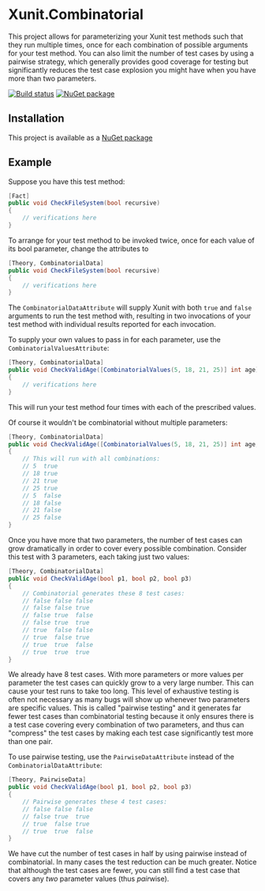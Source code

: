 Xunit.Combinatorial
======================

This project allows for parameterizing your Xunit test methods such that
they run multiple times, once for each combination of possible arguments
for your test method. You can also limit the number of test cases by using
a pairwise strategy, which generally provides good coverage for testing
but significantly reduces the test case explosion you might have when
you have more than two parameters.

[![Build status](https://ci.appveyor.com/api/projects/status/7w8sae8tfn0gf4g6?svg=true)](https://ci.appveyor.com/project/AArnott/xunit-combinatorial)
[![NuGet package](https://img.shields.io/nuget/v/xunit.combinatorial.svg)](https://nuget.org/packages/xunit.combinatorial)

## Installation

This project is available as a [NuGet package][NuPkg]

## Example

Suppose you have this test method:

```csharp
[Fact]
public void CheckFileSystem(bool recursive)
{
    // verifications here
}
```

To arrange for your test method to be invoked twice, once for each value
of its bool parameter, change the attributes to 

```csharp
[Theory, CombinatorialData]
public void CheckFileSystem(bool recursive)
{
    // verifications here
}
```

The `CombinatorialDataAttribute` will supply Xunit with both `true` and `false`
arguments to run the test method with, resulting in two invocations of your 
test method with individual results reported for each invocation.

To supply your own values to pass in for each parameter, use the
`CombinatorialValuesAttribute`:

```csharp
[Theory, CombinatorialData]
public void CheckValidAge([CombinatorialValues(5, 18, 21, 25)] int age)
{
    // verifications here
}
```

This will run your test method four times with each of the prescribed values.

Of course it wouldn't be combinatorial without multiple parameters:

```csharp
[Theory, CombinatorialData]
public void CheckValidAge([CombinatorialValues(5, 18, 21, 25)] int age, bool friendlyOfficer)
{
    // This will run with all combinations:
    // 5  true
    // 18 true
    // 21 true
    // 25 true
    // 5  false
    // 18 false
    // 21 false
    // 25 false
}
```

Once you have more that two parameters, the number of test cases can grow
dramatically in order to cover every possible combination.
Consider this test with 3 parameters, each taking just two values:

```csharp
[Theory, CombinatorialData]
public void CheckValidAge(bool p1, bool p2, bool p3)
{
    // Combinatorial generates these 8 test cases:
    // false false false
    // false false true
    // false true  false
    // false true  true
    // true  false false
    // true  false true
    // true  true  false
    // true  true  true
}
```

We already have 8 test cases. With more parameters or more values per parameter
the test cases can quickly grow to a very large number.
This can cause your test runs to take too long. This level of
exhaustive testing is often not necessary as many bugs will show up whenever
two parameters are specific values. This is called "pairwise testing" and
it generates far fewer test cases than combinatorial testing because
it only ensures there is a test case covering every combination of two
parameters, and thus can "compress" the test cases by making each test case
significantly test more than one pair.

To use pairwise testing, use the `PairwiseDataAttribute` instead of the
`CombinatorialDataAttribute`:

```csharp
[Theory, PairwiseData]
public void CheckValidAge(bool p1, bool p2, bool p3)
{
    // Pairwise generates these 4 test cases:
    // false false false
    // false true  true
    // true  false true
    // true  true  false
}
```

We have cut the number of test cases in half by using pairwise instead of
combinatorial. In many cases the test reduction can be much greater.
Notice that although the test cases are fewer, you can still find a test
case that covers any *two* parameter values (thus *pair*wise).

 [NuPkg]: https://www.nuget.org/packages/Xunit.Combinatorial
